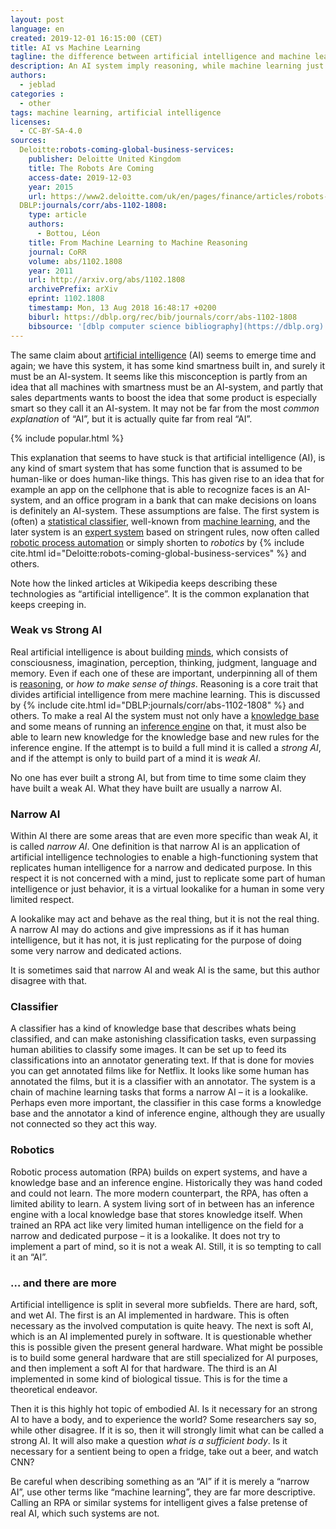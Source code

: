 ```yaml
---
layout: post
language: en
created: 2019-12-01 16:15:00 (CET)
title: AI vs Machine Learning
tagline: the difference between artificial intelligence and machine learning
description: An AI system imply reasoning, while machine learning just imply correlation.
authors:
  - jeblad
categories :
  - other
tags: machine learning, artificial intelligence
licenses:
  - CC-BY-SA-4.0
sources:
  Deloitte:robots-coming-global-business-services:
    publisher: Deloitte United Kingdom
    title: The Robots Are Coming
    access-date: 2019-12-03
    year: 2015
    url: https://www2.deloitte.com/uk/en/pages/finance/articles/robots-coming-global-business-services.html
  DBLP:journals/corr/abs-1102-1808:
    type: article
    authors:
      - Bottou, Léon
    title: From Machine Learning to Machine Reasoning
    journal: CoRR
    volume: abs/1102.1808
    year: 2011
    url: http://arxiv.org/abs/1102.1808
    archivePrefix: arXiv
    eprint: 1102.1808
    timestamp: Mon, 13 Aug 2018 16:48:17 +0200
    biburl: https://dblp.org/rec/bib/journals/corr/abs-1102-1808
    bibsource: '[dblp computer science bibliography](https://dblp.org)'
---
```


The same claim about [artificial intelligence](https://en.wikipedia.org/wiki/Artificial_intelligence) (AI) seems to emerge time and again; we have this system, it has some kind smartness built in, and surely it must be an AI-system. It seems like this misconception is partly from an idea that all machines with smartness must be an AI-system, and partly that sales departments wants to boost the idea that some product is especially smart so they call it an AI-system. It may not be far from the most *common explanation* of “AI”, but it is actually quite far from real “AI”.

<!--more-->

{% include popular.html %}

This explanation that seems to have stuck is that artificial intelligence (AI), is any kind of smart system that has some function that is assumed to be human-like or does human-like things. This has given rise to an idea that for example an app on the cellphone that is able to recognize faces is an AI-system, and an office program in a bank that can make decisions on loans is definitely an AI-system. These assumptions are false. The first system is (often) a [statistical classifier](https://en.wikipedia.org/wiki/Statistical_classification), well-known from [machine learning](https://en.wikipedia.org/wiki/Machine_learning), and the later system is an [expert system](https://en.wikipedia.org/wiki/Expert_system) based on stringent rules, now often called [robotic process automation](https://en.wikipedia.org/wiki/Robotic_process_automation) or simply shorten to *robotics* by {% include cite.html id="Deloitte:robots-coming-global-business-services" %} and others.

Note how the linked articles at Wikipedia keeps describing these technologies as “artificial intelligence”. It is the common explanation that keeps creeping in.

### Weak vs Strong AI

Real artificial intelligence is about building [minds](https://en.wikipedia.org/wiki/Mind), which consists of consciousness, imagination, perception, thinking, judgment, language and memory. Even if each one of these are important, underpinning all of them is [reasoning](https://en.wikipedia.org/wiki/Reason), or *how to make sense of things*. Reasoning is a core trait that divides artificial intelligence from mere machine learning. This is discussed by {% include cite.html id="DBLP:journals/corr/abs-1102-1808" %} and others. To make a real AI the system must not only have a [knowledge base](https://en.wikipedia.org/wiki/Knowledge_base) and some means of running an [inference engine](https://en.wikipedia.org/wiki/Inference_engine) on that, it must also be able to learn new knowledge for the knowledge base and new rules for the inference engine. If the attempt is to build a full mind it is called a *strong AI*, and if the attempt is only to build part of a mind it is *weak AI*.

No one has ever built a strong AI, but from time to time some claim they have built a weak AI. What they have built are usually a narrow AI.

### Narrow AI

Within AI there are some areas that are even more specific than weak AI, it is called *narrow AI*. One definition is that narrow AI is an application of artificial intelligence technologies to enable a high-functioning system that replicates human intelligence for a narrow and dedicated purpose. In this respect it is not concerned with a mind, just to replicate some part of human intelligence or just behavior, it is a virtual lookalike for a human in some very limited respect.

A lookalike may act and behave as the real thing, but it is not the real thing. A narrow AI may do actions and give impressions as if it has human intelligence, but it has not, it is just replicating for the purpose of doing some very narrow and dedicated actions.

It is sometimes said that narrow AI and weak AI is the same, but this author disagree with that.

### Classifier

A classifier has a kind of knowledge base that describes whats being classified, and can make astonishing classification tasks, even surpassing human abilities to classify some images. It can be set up to feed its classifications into an annotator generating text. If that is done for movies you can get annotated films like for Netflix. It looks like some human has annotated the films, but it is a classifier with an annotator. The system is a chain of machine learning tasks that forms a narrow AI – it is a lookalike. Perhaps even more important, the classifier in this case forms a knowledge base and the annotator a kind of inference engine, although they are usually not connected so they act this way.

### Robotics

Robotic process automation (RPA) builds on expert systems, and have a knowledge base and an inference engine. Historically they was hand coded and could not learn. The more modern counterpart, the RPA, has often a limited ability to learn. A system living sort of in between has an inference engine with a local knowledge base that stores knowledge itself. When trained an RPA act like very limited human intelligence on the field for a narrow and dedicated purpose – it is a lookalike. It does not try to implement a part of mind, so it is not a weak AI. Still, it is so tempting to call it an “AI”.

### … and there are more

Artificial intelligence is split in several more subfields. There are hard, soft, and wet AI. The first is an AI implemented in hardware. This is often necessary as the involved computation is quite heavy. The next is soft AI, which is an AI implemented purely in software. It is questionable whether this is possible given the present general hardware. What might be possible is to build some general hardware that are still specialized for AI purposes, and then implement a soft AI for that hardware. The third is an AI implemented in some kind of biological tissue. This is for the time a theoretical endeavor.

Then it is this highly hot topic of embodied AI. Is it necessary for an strong AI to have a body, and to experience the world? Some researchers say so, while other disagree. If it is so, then it will strongly limit what can be called a strong AI. It will also make a question *what is a sufficient body*. Is it necessary for a sentient being to open a fridge, take out a beer, and watch CNN?

Be careful when describing something as an “AI” if it is merely a “narrow AI”, use other terms like “machine learning”, they are far more descriptive. Calling an RPA or similar systems for intelligent gives a false pretense of real AI, which such systems are not.
